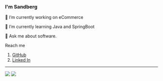 ### I'm Sandberg
<!--
**jtwizeyimana/jtwizeyimana** is a ✨ _special_ ✨ repository because its `README.md` (this file) appears on your GitHub profile.
-->

 🔭 I’m currently working on eCommerce 
 
 🌱 I’m currently learning Java and  SpringBoot
 
 💬 Ask me about software.
 
 
Reach me

1. [GitHub](https://github.com/jacques-twizeyimana)
2. [Linked In](https://www.linkedin.com/in/matthew-jacques-0400b7230/)
______________________________________________________________________________________________________
![](https://github-readme-stats.vercel.app/api?username=jacques-twizeyimana&show_icons=true&count_private=true)
![](https://github-readme-stats.vercel.app/api/top-langs/?username=jacques-twizeyimana&langs_count=10&layout=compact&count_private=true)


